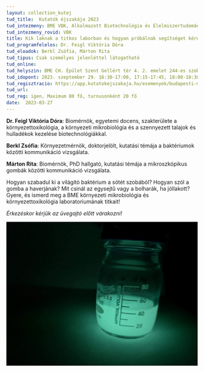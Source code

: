 ```yaml
---
layout: collection_kutej
tud_title:  Kutatók éjszakája 2023
tud_intezmeny: BME VBK, Alkalmazott Biotechnológia és Élelmiszertudományi Tanszék
tud_intezmeny_rovid: VBK
title: Kik laknak a titkos laborban és hogyan próbálnak segítséget kérni?
tud_programfelelos: Dr. Feigl Viktória Dóra
tud_eloadok: Berkl Zsófia, Márton Rita
tud_tipus: Csak személyes jelenléttel látogatható
tud_online: 
tud_helyszin: BME CH. Épület Szent Gellért tér 4. 2. emelet 244-es szoba
tud_idopont: 2023. szeptember 29. 16:30-17:00, 17:15-17:45, 18:00-18:30, 18:45-19:15
tud_regisztracio: https://app.kutatokejszakaja.hu/esemenyek/budapesti-muszaki-es-gazdasagtudomanyi-egyetem/kik-laknak-a-titkos-laborban-es-hogyan-probalnak-segitseget-kerni
tud_url: 
tud_reg: igen, Maximum 80 fő, turnusonként 20 fő
date:  2023-03-27
---
```


**Dr. Feigl Viktória Dóra**: Biomérnök, egyetemi docens, szakterülete a környezettoxikológia, a környezeti mikrobiológia és a szennyezett talajok és hulladékok kezelése biotechnológiákkal.

**Berkl Zsófia**: Környezetmérnök, doktorjelölt, kutatási témája a baktériumok közötti kommunikáció vizsgálata.

**Márton Rita**: Biomérnök, PhD hallgató, kutatási témája a mikroszkópikus gombák közötti kommunikáció vizsgálata.

Hogyan szabadul ki a világító baktérium a sötét szobából? Hogyan szól a gomba a haverjának? Mit csinál az egysejtű vagy a bolharák, ha jóllakott? Gyere, és ismerd meg a BME környezeti mikrobiológia és környezettoxikológia laboratoriumának titkait!

_Érkezéskor kérjük az üvegajtó előtt várakozni!_


![Kik laknak a titkos laborban és hogyan próbálnak segítséget kérni?](images/kik-laknak-a-titkos-laborban-es-hogyan-probalnak-segitseget-kerni.jpg)
